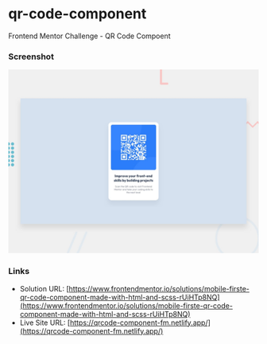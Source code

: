 # qr-code-component

Frontend Mentor Challenge - QR Code Compoent

### Screenshot

![Design preview for the QR code component coding challenge](./design/desktop-preview.jpg)

### Links

-   Solution URL: [https://www.frontendmentor.io/solutions/mobile-firste-qr-code-component-made-with-html-and-scss-rUiHTp8NQ](https://www.frontendmentor.io/solutions/mobile-firste-qr-code-component-made-with-html-and-scss-rUiHTp8NQ)
-   Live Site URL: [https://qrcode-component-fm.netlify.app/](https://qrcode-component-fm.netlify.app/)
